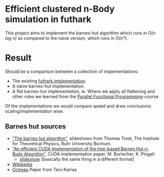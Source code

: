 # Efficient clustered n-Body simulation in futhark

This project aims to implement the barnes-hut algorithm which runs in
_O(n log n)_ as compared to the naive version, which runs in _O(n²)_.


# Result

Should be a comparison between a collection of implementations:

* The existing
  [futhark implementation](https://github.com/diku-dk/futhark-benchmarks/tree/master/accelerate/nbody).
* A naive barnes-hut implementation.
* A flat barnes-hut implementation, ie. Where we apply all flattening and other
  rules we learned from the
  [Parallel Functional Programming](https://kurser.ku.dk/course/ndak14009u/2019-2020)-course

Of the implementations we would compare speed and draw conclusions
scaling/implementation wise.


## Barnes hut sources

* ["The barnes hut algorithm"](https://www.tp1.ruhr-uni-bochum.de/~grauer/lectures/compI_IIWS1819/pdfs/lec10.pdf),
  slideshows from Thomas Trost, The Institute for Theoretical Physics, Ruhr
  University Bochum.
* ["An efficient CUDA Implementation of the tree-based Barnes Hut n-Body Algorithm"](https://iss.oden.utexas.edu/Publications/Papers/burtscher11.pdf),
  CUDA implementation paper, M. Burtscher, K. Pingali.
  + [slideshow](https://www.cs.utexas.edu/~pingali/CS395T/2009fa/lectures/Barnes-Hut.pdf)
    (basically the same thing in a different format)
* [Wikipedia](https://en.wikipedia.org/wiki/Barnes%E2%80%93Hut_simulation)
* [Octrees](https://devblogs.nvidia.com/wp-content/uploads/2012/11/karras2012hpg_paper.pdf)
  Paper from Tero Karras
